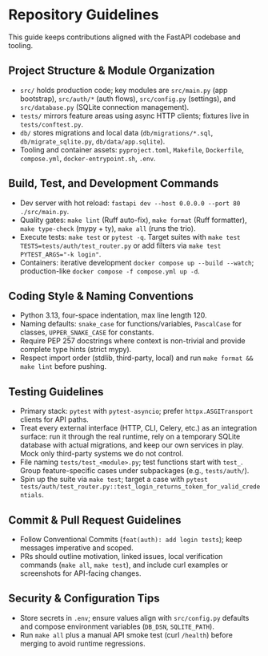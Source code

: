 # Repository Guidelines

This guide keeps contributions aligned with the FastAPI codebase and tooling.

## Project Structure & Module Organization
- `src/` holds production code; key modules are `src/main.py` (app bootstrap), `src/auth/*` (auth flows), `src/config.py` (settings), and `src/database.py` (SQLite connection management).
- `tests/` mirrors feature areas using async HTTP clients; fixtures live in `tests/conftest.py`.
- `db/` stores migrations and local data (`db/migrations/*.sql`, `db/migrate_sqlite.py`, `db/data/app.sqlite`).
- Tooling and container assets: `pyproject.toml`, `Makefile`, `Dockerfile`, `compose.yml`, `docker-entrypoint.sh`, `.env`.

## Build, Test, and Development Commands
- Dev server with hot reload: `fastapi dev --host 0.0.0.0 --port 80 ./src/main.py`.
- Quality gates: `make lint` (Ruff auto-fix), `make format` (Ruff formatter), `make type-check` (mypy + ty), `make all` (runs the trio).
- Execute tests: `make test` or `pytest -q`. Target suites with `make test TESTS=tests/auth/test_router.py` or add filters via `make test PYTEST_ARGS="-k login"`.
- Containers: iterative development `docker compose up --build --watch`; production-like `docker compose -f compose.yml up -d`.

## Coding Style & Naming Conventions
- Python 3.13, four-space indentation, max line length 120.
- Naming defaults: `snake_case` for functions/variables, `PascalCase` for classes, `UPPER_SNAKE_CASE` for constants.
- Require PEP 257 docstrings where context is non-trivial and provide complete type hints (strict mypy).
- Respect import order (stdlib, third-party, local) and run `make format && make lint` before pushing.

## Testing Guidelines
- Primary stack: `pytest` with `pytest-asyncio`; prefer `httpx.ASGITransport` clients for API paths.
- Treat every external interface (HTTP, CLI, Celery, etc.) as an integration surface: run it through the real runtime, rely on a temporary SQLite database with actual migrations, and keep our own services in play. Mock only third-party systems we do not control.
- File naming `tests/test_<module>.py`; test functions start with `test_`. Group feature-specific cases under subpackages (e.g., `tests/auth/`).
- Spin up the suite via `make test`; target a case with `pytest tests/auth/test_router.py::test_login_returns_token_for_valid_credentials`.

## Commit & Pull Request Guidelines
- Follow Conventional Commits (`feat(auth): add login tests`); keep messages imperative and scoped.
- PRs should outline motivation, linked issues, local verification commands (`make all`, `make test`), and include curl examples or screenshots for API-facing changes.

## Security & Configuration Tips
- Store secrets in `.env`; ensure values align with `src/config.py` defaults and compose environment variables (`DB_DSN`, `SQLITE_PATH`).
- Run `make all` plus a manual API smoke test (curl `/health`) before merging to avoid runtime regressions.
